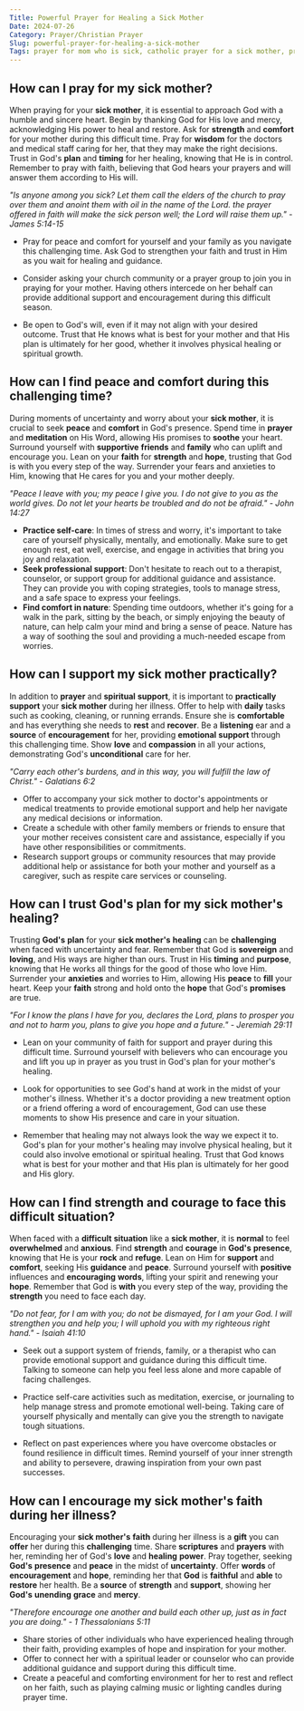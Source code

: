 ```yaml
---
Title: Powerful Prayer for Healing a Sick Mother
Date: 2024-07-26
Category: Prayer/Christian Prayer
Slug: powerful-prayer-for-healing-a-sick-mother
Tags: prayer for mom who is sick, catholic prayer for a sick mother, prayer for a friend's sick mother, catholic prayer for sick mother, prayer for sick mom, prayer for mom to get well, prayers for sick mom, prayer for mom healing, fast recovery prayer for mom to get well, healing prayer for my mom to get better, prayer for my sick mother, healing prayer for mother, prayer for my sick mom, prayer for mom in hospital, prayer of healing for my mother, catholic prayer for sick mom, healing prayer for my mother, prayer for my mother to be healed, prayer for sick elderly mother, pray for my mother health, prayer for mother health, prayer for the sick mother, prayer for sick mother, healing prayer for my mom, prayer for a friend's sick mom, prayer, christian prayer
---
```

## How can I pray for my sick mother?

When praying for your **sick mother**, it is essential to approach God with a humble and sincere heart. Begin by thanking God for His love and mercy, acknowledging His power to heal and restore. Ask for **strength** and **comfort** for your mother during this difficult time. Pray for **wisdom** for the doctors and medical staff caring for her, that they may make the right decisions. Trust in God's **plan** and **timing** for her healing, knowing that He is in control. Remember to pray with faith, believing that God hears your prayers and will answer them according to His will.

*"Is anyone among you sick? Let them call the elders of the church to pray over them and anoint them with oil in the name of the Lord.  the prayer offered in faith will make the sick person well; the Lord will raise them up." - James 5:14-15*

- Pray for peace and comfort for yourself and your family as you navigate this challenging time. Ask God to strengthen your faith and trust in Him as you wait for healing and guidance.
 
- Consider asking your church community or a prayer group to join you in praying for your mother. Having others intercede on her behalf can provide additional support and encouragement during this difficult season.

- Be open to God's will, even if it may not align with your desired outcome. Trust that He knows what is best for your mother and that His plan is ultimately for her good, whether it involves physical healing or spiritual growth.


## How can I find peace and comfort during this challenging time?

During moments of uncertainty and worry about your **sick mother**, it is crucial to seek **peace** and **comfort** in God's presence. Spend time in **prayer** and **meditation** on His Word, allowing His promises to **soothe** your heart. Surround yourself with **supportive** **friends** and **family** who can uplift and encourage you. Lean on your **faith** for **strength** and **hope**, trusting that God is with you every step of the way. Surrender your fears and anxieties to Him, knowing that He cares for you and your mother deeply.

*"Peace I leave with you; my peace I give you. I do not give to you as the world gives. Do not let your hearts be troubled and do not be afraid." - John 14:27*

- **Practice self-care**: In times of stress and worry, it's important to take care of yourself physically, mentally, and emotionally. Make sure to get enough rest, eat well, exercise, and engage in activities that bring you joy and relaxation.
- **Seek professional support**: Don't hesitate to reach out to a therapist, counselor, or support group for additional guidance and assistance. They can provide you with coping strategies, tools to manage stress, and a safe space to express your feelings.
- **Find comfort in nature**: Spending time outdoors, whether it's going for a walk in the park, sitting by the beach, or simply enjoying the beauty of nature, can help calm your mind and bring a sense of peace. Nature has a way of soothing the soul and providing a much-needed escape from worries.


## How can I support my sick mother practically?

In addition to **prayer** and **spiritual** **support**, it is important to **practically** **support** your **sick mother** during her illness. Offer to help with **daily** tasks such as cooking, cleaning, or running errands. Ensure she is **comfortable** and has everything she needs to **rest** and **recover**. Be a **listening** ear and a **source** of **encouragement** for her, providing **emotional** **support** through this challenging time. Show **love** and **compassion** in all your actions, demonstrating God's **unconditional** care for her.

*"Carry each other's burdens, and in this way, you will fulfill the law of Christ." - Galatians 6:2*

- Offer to accompany your sick mother to doctor's appointments or medical treatments to provide emotional support and help her navigate any medical decisions or information.
- Create a schedule with other family members or friends to ensure that your mother receives consistent care and assistance, especially if you have other responsibilities or commitments.
- Research support groups or community resources that may provide additional help or assistance for both your mother and yourself as a caregiver, such as respite care services or counseling.


## How can I trust God's plan for my sick mother's healing?

Trusting **God's** **plan** for your **sick mother's** **healing** can be **challenging** when faced with uncertainty and fear. Remember that God is **sovereign** and **loving**, and His ways are higher than ours. Trust in His **timing** and **purpose**, knowing that He works all things for the good of those who love Him. Surrender your **anxieties** and worries to Him, allowing His **peace** to **fill** your heart. Keep your **faith** strong and hold onto the **hope** that God's **promises** are true.

*"For I know the plans I have for you, declares the Lord, plans to prosper you and not to harm you, plans to give you hope and a future." - Jeremiah 29:11*

- Lean on your community of faith for support and prayer during this difficult time. Surround yourself with believers who can encourage you and lift you up in prayer as you trust in God's plan for your mother's healing.
 
- Look for opportunities to see God's hand at work in the midst of your mother's illness. Whether it's a doctor providing a new treatment option or a friend offering a word of encouragement, God can use these moments to show His presence and care in your situation.
 
- Remember that healing may not always look the way we expect it to. God's plan for your mother's healing may involve physical healing, but it could also involve emotional or spiritual healing. Trust that God knows what is best for your mother and that His plan is ultimately for her good and His glory.


## How can I find strength and courage to face this difficult situation?

When faced with a **difficult** **situation** like a **sick mother**, it is **normal** to feel **overwhelmed** and **anxious**. Find **strength** and **courage** in **God's** **presence**, knowing that He is your **rock** and **refuge**. Lean on Him for **support** and **comfort**, seeking His **guidance** and **peace**. Surround yourself with **positive** influences and **encouraging** **words**, lifting your spirit and renewing your **hope**. Remember that God is **with** you every step of the way, providing the **strength** you need to face each day.

*"Do not fear, for I am with you; do not be dismayed, for I am your God. I will strengthen you and help you; I will uphold you with my righteous right hand." - Isaiah 41:10*

- Seek out a support system of friends, family, or a therapist who can provide emotional support and guidance during this difficult time. Talking to someone can help you feel less alone and more capable of facing challenges.
 
- Practice self-care activities such as meditation, exercise, or journaling to help manage stress and promote emotional well-being. Taking care of yourself physically and mentally can give you the strength to navigate tough situations.
 
- Reflect on past experiences where you have overcome obstacles or found resilience in difficult times. Remind yourself of your inner strength and ability to persevere, drawing inspiration from your own past successes.


## How can I encourage my sick mother's faith during her illness?

Encouraging your **sick mother's** **faith** during her illness is a **gift** you can **offer** her during this **challenging** time. Share **scriptures** and **prayers** with her, reminding her of God's **love** and **healing** **power**. Pray together, seeking **God's** **presence** and **peace** in the midst of **uncertainty**. Offer **words** of **encouragement** and **hope**, reminding her that **God** is **faithful** and **able** to **restore** her health. Be a **source** of **strength** and **support**, showing her **God's** **unending** **grace** and **mercy**.

*"Therefore encourage one another and build each other up, just as in fact you are doing." - 1 Thessalonians 5:11*

- Share stories of other individuals who have experienced healing through their faith, providing examples of hope and inspiration for your mother.
- Offer to connect her with a spiritual leader or counselor who can provide additional guidance and support during this difficult time.
- Create a peaceful and comforting environment for her to rest and reflect on her faith, such as playing calming music or lighting candles during prayer time.